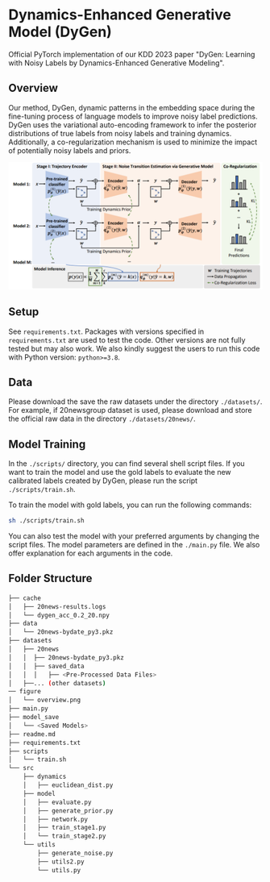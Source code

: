﻿# Dynamics-Enhanced Generative Model (DyGen)

Official PyTorch implementation of our KDD 2023 paper "DyGen: Learning with Noisy Labels by Dynamics-Enhanced Generative Modeling". 

## Overview

Our method, DyGen, dynamic patterns in the embedding space during the fine-tuning process of language models to improve noisy label predictions. DyGen uses the variational auto-encoding framework to infer the posterior distributions of true labels from noisy labels and training dynamics. Additionally, a co-regularization mechanism is used to minimize the impact of potentially noisy labels and priors.

<p align="center">
  <img 
    width="800"
    src="./figure/overview.png"
  >
</p>

## Setup

See `requirements.txt`. Packages with versions specified in `requirements.txt` are used to test the code. Other versions are not fully tested but may also work.  We also kindly suggest the users to run this code with Python version: `python>=3.8`.

## Data

Please download the save the raw datasets under the directory `./datasets/`. For example, if 20newsgroup dataset is used, please download and store the official raw data in the directory `./datasets/20news/`.

## Model Training

In the `./scripts/` directory, you can find several shell script files. If you want to train the model and use the gold labels to evaluate the new calibrated labels created by DyGen, please run the script `./scripts/train.sh`.

To train the model with gold labels, you can run the following commands:
```bash
sh ./scripts/train.sh
```

You can also test the model with your preferred arguments by changing the script files. The model parameters are defined in the `./main.py` file. We also offer explanation for each arguments in the code.

## Folder Structure
```bash
├── cache
│   ├── 20news-results.logs
│   └── dygen_acc_0.2_20.npy
├── data
│   └── 20news-bydate_py3.pkz
├── datasets
│   ├── 20news
│   │  ├── 20news-bydate_py3.pkz
│   │  ├── saved_data
│   │  │   ├── <Pre-Processed Data Files>
│   ├──... (other datasets)  
── figure
│   └── overview.png
├── main.py
├── model_save
│   └── <Saved Models>
├── readme.md
├── requirements.txt
├── scripts
│   └── train.sh
└── src
    ├── dynamics
    │   ├── euclidean_dist.py
    ├── model
    │   ├── evaluate.py
    │   ├── generate_prior.py
    │   ├── network.py
    │   ├── train_stage1.py
    │   └── train_stage2.py
    └── utils
        ├── generate_noise.py
        ├── utils2.py
        └── utils.py
```
